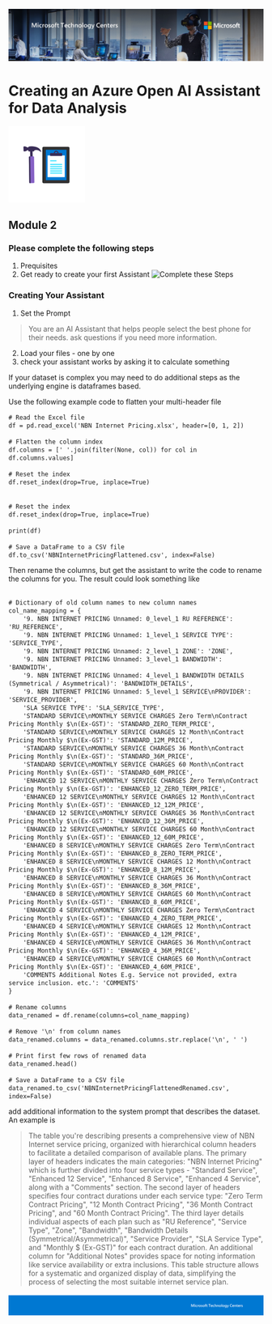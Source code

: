 ![MTC Header](./media/header.jpeg)

# Creating an Azure Open AI Assistant for Data Analysis

![Hands On Logo](./media/workshop.png)

## Module 2 

### Please complete the following steps

1. Prequisites
2. Get ready to create your first Assistant
![Complete these Steps](https://learn.microsoft.com/en-us/azure/ai-services/openai/assistants-quickstart?tabs=command-line&pivots=programming-language-studio#prerequisites)

### Creating Your Assistant


1. Set the Prompt

> You are an AI Assistant that helps people select the best phone for their needs. ask questions if you need more information.

2. Load your files - one by one
3. check your assistant works by asking it to calculate something



If your dataset is complex you may need to do additional steps as the underlying engine is dataframes based. 

Use the following example code to flatten your multi-header file

```
# Read the Excel file  
df = pd.read_excel('NBN Internet Pricing.xlsx', header=[0, 1, 2])  

# Flatten the column index  
df.columns = [' '.join(filter(None, col)) for col in df.columns.values]  
  
# Reset the index  
df.reset_index(drop=True, inplace=True)  
  
  
# Reset the index  
df.reset_index(drop=True, inplace=True)  
  
print(df)

# Save a DataFrame to a CSV file  
df.to_csv('NBNInternetPricingFlattened.csv', index=False)  

```

Then rename the columns, but get the assistant to write the code to rename the columns for you. The result could look something like

```

# Dictionary of old column names to new column names
col_name_mapping = {
    '9. NBN INTERNET PRICING Unnamed: 0_level_1 RU REFERENCE': 'RU_REFERENCE',
    '9. NBN INTERNET PRICING Unnamed: 1_level_1 SERVICE TYPE': 'SERVICE_TYPE',
    '9. NBN INTERNET PRICING Unnamed: 2_level_1 ZONE': 'ZONE',
    '9. NBN INTERNET PRICING Unnamed: 3_level_1 BANDWIDTH': 'BANDWIDTH',
    '9. NBN INTERNET PRICING Unnamed: 4_level_1 BANDWIDTH DETAILS (Symmetrical / Asymmetrical)': 'BANDWIDTH_DETAILS',
    '9. NBN INTERNET PRICING Unnamed: 5_level_1 SERVICE\nPROVIDER': 'SERVICE_PROVIDER',
    'SLA SERVICE TYPE': 'SLA_SERVICE_TYPE',
    'STANDARD SERVICE\nMONTHLY SERVICE CHARGES Zero Term\nContract Pricing Monthly $\n(Ex-GST)': 'STANDARD_ZERO_TERM_PRICE',
    'STANDARD SERVICE\nMONTHLY SERVICE CHARGES 12 Month\nContract Pricing Monthly $\n(Ex-GST)': 'STANDARD_12M_PRICE',
    'STANDARD SERVICE\nMONTHLY SERVICE CHARGES 36 Month\nContract Pricing Monthly $\n(Ex-GST)': 'STANDARD_36M_PRICE',
    'STANDARD SERVICE\nMONTHLY SERVICE CHARGES 60 Month\nContract Pricing Monthly $\n(Ex-GST)': 'STANDARD_60M_PRICE',
    'ENHANCED 12 SERVICE\nMONTHLY SERVICE CHARGES Zero Term\nContract Pricing Monthly $\n(Ex-GST)': 'ENHANCED_12_ZERO_TERM_PRICE',
    'ENHANCED 12 SERVICE\nMONTHLY SERVICE CHARGES 12 Month\nContract Pricing Monthly $\n(Ex-GST)': 'ENHANCED_12_12M_PRICE',
    'ENHANCED 12 SERVICE\nMONTHLY SERVICE CHARGES 36 Month\nContract Pricing Monthly $\n(Ex-GST)': 'ENHANCED_12_36M_PRICE',
    'ENHANCED 12 SERVICE\nMONTHLY SERVICE CHARGES 60 Month\nContract Pricing Monthly $\n(Ex-GST)': 'ENHANCED_12_60M_PRICE',
    'ENHANCED 8 SERVICE\nMONTHLY SERVICE CHARGES Zero Term\nContract Pricing Monthly $\n(Ex-GST)': 'ENHANCED_8_ZERO_TERM_PRICE',
    'ENHANCED 8 SERVICE\nMONTHLY SERVICE CHARGES 12 Month\nContract Pricing Monthly $\n(Ex-GST)': 'ENHANCED_8_12M_PRICE',
    'ENHANCED 8 SERVICE\nMONTHLY SERVICE CHARGES 36 Month\nContract Pricing Monthly $\n(Ex-GST)': 'ENHANCED_8_36M_PRICE',
    'ENHANCED 8 SERVICE\nMONTHLY SERVICE CHARGES 60 Month\nContract Pricing Monthly $\n(Ex-GST)': 'ENHANCED_8_60M_PRICE',
    'ENHANCED 4 SERVICE\nMONTHLY SERVICE CHARGES Zero Term\nContract Pricing Monthly $\n(Ex-GST)': 'ENHANCED_4_ZERO_TERM_PRICE',
    'ENHANCED 4 SERVICE\nMONTHLY SERVICE CHARGES 12 Month\nContract Pricing Monthly $\n(Ex-GST)': 'ENHANCED_4_12M_PRICE',
    'ENHANCED 4 SERVICE\nMONTHLY SERVICE CHARGES 36 Month\nContract Pricing Monthly $\n(Ex-GST)': 'ENHANCED_4_36M_PRICE',
    'ENHANCED 4 SERVICE\nMONTHLY SERVICE CHARGES 60 Month\nContract Pricing Monthly $\n(Ex-GST)': 'ENHANCED_4_60M_PRICE',
    'COMMENTS Additional Notes E.g. Service not provided, extra service inclusion. etc.': 'COMMENTS'
}

# Rename columns
data_renamed = df.rename(columns=col_name_mapping)

# Remove '\n' from column names
data_renamed.columns = data_renamed.columns.str.replace('\n', ' ')

# Print first few rows of renamed data
data_renamed.head()

# Save a DataFrame to a CSV file
data_renamed.to_csv('NBNInternetPricingFlattenedRenamed.csv', index=False)

```




add additional information to the system prompt that describes the dataset. An example is 

>The table you're describing presents a comprehensive view of NBN Internet service pricing, organized with hierarchical column headers to facilitate a detailed comparison of available plans. The primary layer of headers indicates the main categories: "NBN Internet Pricing" which is further divided into four service types - "Standard Service", "Enhanced 12 Service", "Enhanced 8 Service", "Enhanced 4 Service", along with a "Comments" section. The second layer of headers specifies four contract durations under each service type: "Zero Term Contract Pricing", "12 Month Contract Pricing", "36 Month Contract Pricing", and "60 Month Contract Pricing". The third layer details individual aspects of each plan such as "RU Reference", "Service Type", "Zone", "Bandwidth", "Bandwidth Details (Symmetrical/Asymmetrical)", "Service Provider", "SLA Service Type", and "Monthly $ (Ex-GST)" for each contract duration. An additional column for "Additional Notes" provides space for noting information like service availability or extra inclusions. This table structure allows for a systematic and organized display of data, simplifying the process of selecting the most suitable internet service plan.




![Footer](./media/footer.png)